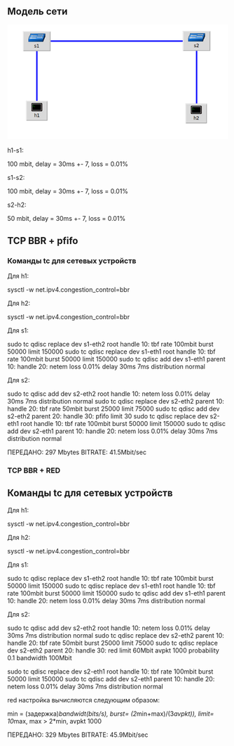 ## Модель сети

![](screens/1.png)

h1-s1:

100 mbit, delay = 30ms +- 7, loss = 0.01%

s1-s2:

100 mbit, delay = 30ms +- 7, loss = 0.01%

s2-h2:

50 mbit, delay = 30ms +- 7, loss = 0.01%

## TCP BBR + pfifo

### Команды tc для сетевых устройств


Для h1: 

sysctl -w net.ipv4.congestion_control=bbr

Для h2: 

sysctl -w net.ipv4.congestion_control=bbr

Для s1:

sudo tc qdisc replace dev s1-eth2 root handle 10: tbf rate 100mbit burst 50000 limit 150000
sudo tc qdisc replace dev s1-eth1 root handle 10: tbf rate 100mbit burst 50000 limit 150000
sudo tc qdisc add dev s1-eth1 parent 10: handle 20: netem loss 0.01% delay 30ms 7ms distribution normal

Для s2:

sudo tc qdisc add dev s2-eth2 root handle 10: netem loss 0.01% delay 30ms 7ms distribution normal
sudo tc qdisc replace dev s2-eth2 parent 10: handle 20: tbf rate 50mbit burst 25000 limit 75000
sudo tc qdisc add dev s2-eth2 parent 20: handle 30: pfifo limit 30
sudo tc qdisc replace dev s2-eth1 root handle 10: tbf rate 100mbit burst 50000 limit 150000
sudo tc qdisc add dev s2-eth1 parent 10: handle 20: netem loss 0.01% delay 30ms 7ms distribution normal

ПЕРЕДАНО: 297 Mbytes BITRATE: 41.5Mbit/sec



### TCP BBR + RED

## Команды tc для сетевых устройств

Для h1: 

sysctl -w net.ipv4.congestion_control=bbr

Для h2: 

sysctl -w net.ipv4.congestion_control=bbr

Для s1:

sudo tc qdisc replace dev s1-eth2 root handle 10: tbf rate 100mbit burst 50000 limit 150000
sudo tc qdisc replace dev s1-eth1 root handle 10: tbf rate 100mbit burst 50000 limit 150000
sudo tc qdisc add dev s1-eth1 parent 10: handle 20: netem loss 0.01% delay 30ms 7ms distribution normal

Для s2:

sudo tc qdisc add dev s2-eth2 root handle 10: netem loss 0.01% delay 30ms 7ms distribution normal
sudo tc qdisc replace dev s2-eth2 parent 10: handle 20: tbf rate 50mbit burst 25000 limit 75000
sudo tc qdisc replace dev s2-eth2 parent 20: handle 30: red limit 60Mbit avpkt 1000 probability 0.1 bandwidth 100Mbit

sudo tc qdisc replace dev s2-eth1 root handle 10: tbf rate 100mbit burst 50000 limit 150000
sudo tc qdisc add dev s2-eth1 parent 10: handle 20: netem loss 0.01% delay 30ms 7ms distribution normal


red настройка вычисляются следующим образом:

min = (задержка)*bandwidt(bits/s), 
burst= (2*min+max)/(3*avpkt)), 
limit= 10*max, 
max > 2*min, 
avpkt 1000


ПЕРЕДАНО: 329 Mbytes BITRATE: 45.9Mbit/sec

